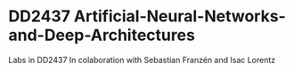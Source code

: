 # DD2437 Artificial-Neural-Networks-and-Deep-Architectures

Labs in DD2437
In colaboration with Sebastian Franzén and Isac Lorentz
